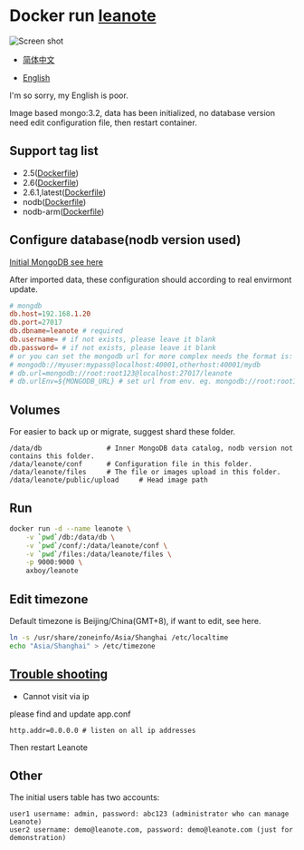 # Docker run [leanote](https://leanote.com/ 'Official website')

![Screen shot](./leanote-en.png)

- [简体中文](./README.md)

- [English](./README-EN.md)

I'm so sorry, my English is poor.

Image based mongo:3.2, data has been initialized, no database version need edit configuration file, then restart container.

## Support tag list

- 2.5([Dockerfile](https://github.com/axboy/leanote/blob/2.5/Dockerfile))
- 2.6([Dockerfile](https://github.com/axboy/leanote/blob/2.6/Dockerfile))
- 2.6.1,latest([Dockerfile](https://github.com/axboy/leanote/blob/2.6.1/Dockerfile))
- nodb([Dockerfile](https://github.com/axboy/leanote/blob/master/nodb/Dockerfile))
- nodb-arm([Dockerfile](https://github.com/axboy/leanote/blob/master/nodb-arm/Dockerfile))

## Configure database(nodb version used)

[Initial MongoDB see here](https://github.com/leanote/leanote/wiki/leanote-binary-installation-on-Mac-and-Linux-(En)#3-import-initial-leanote-data)

After imported data, these configuration should according to real envirmont update.

```conf
# mongdb
db.host=192.168.1.20
db.port=27017
db.dbname=leanote # required
db.username= # if not exists, please leave it blank
db.password= # if not exists, please leave it blank
# or you can set the mongodb url for more complex needs the format is:
# mongodb://myuser:mypass@localhost:40001,otherhost:40001/mydb
# db.url=mongodb://root:root123@localhost:27017/leanote
# db.urlEnv=${MONGODB_URL} # set url from env. eg. mongodb://root:root123@localhost:27017/leanote
```

## Volumes

For easier to back up or migrate, suggest shard these folder.

```
/data/db                # Inner MongoDB data catalog, nodb version not contains this folder.
/data/leanote/conf      # Configuration file in this folder.
/data/leanote/files     # The file or images upload in this folder.
/data/leanote/public/upload     # Head image path
```

## Run

```sh
docker run -d --name leanote \
    -v `pwd`/db:/data/db \
    -v `pwd`/conf/:/data/leanote/conf \
    -v `pwd`/files:/data/leanote/files \
    -p 9000:9000 \
    axboy/leanote
```

## Edit timezone

Default timezone is Beijing/China(GMT+8), if want to edit, see here.

```sh
ln -s /usr/share/zoneinfo/Asia/Shanghai /etc/localtime
echo "Asia/Shanghai" > /etc/timezone
```

## [Trouble shooting](https://github.com/leanote/leanote/wiki/Leanote-QA-English)

- Cannot visit via ip

please find and update app.conf

```
http.addr=0.0.0.0 # listen on all ip addresses
```

Then restart Leanote

## Other

The initial users table has two accounts:

```
user1 username: admin, password: abc123 (administrator who can manage Leanote)
user2 username: demo@leanote.com, password: demo@leanote.com (just for demonstration)
```